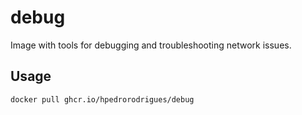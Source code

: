 # debug

Image with tools for debugging and troubleshooting network issues.

## Usage

```bash
docker pull ghcr.io/hpedrorodrigues/debug
```
